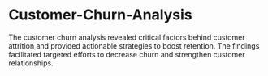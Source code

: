 # Customer-Churn-Analysis
The customer churn analysis revealed critical factors behind customer attrition and provided actionable strategies to boost retention. The findings facilitated targeted efforts to decrease churn and strengthen customer relationships.
